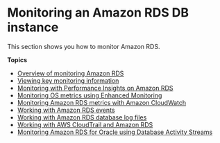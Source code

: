 # Monitoring an Amazon RDS DB instance<a name="CHAP_Monitoring"></a>

This section shows you how to monitor Amazon RDS\.

**Topics**
+ [Overview of monitoring Amazon RDS](MonitoringOverview.md)
+ [Viewing key monitoring information](accessing-monitoring.md)
+ [Monitoring with Performance Insights on Amazon RDS](USER_PerfInsights.md)
+ [Monitoring OS metrics using Enhanced Monitoring](USER_Monitoring.OS.md)
+ [Monitoring Amazon RDS metrics with Amazon CloudWatch](monitoring-cloudwatch.md)
+ [Working with Amazon RDS events](working-with-events.md)
+ [Working with Amazon RDS database log files](USER_LogAccess.md)
+ [Working with AWS CloudTrail and Amazon RDS](logging-using-cloudtrail.md)
+ [Monitoring Amazon RDS for Oracle using Database Activity Streams](DBActivityStreams.md)